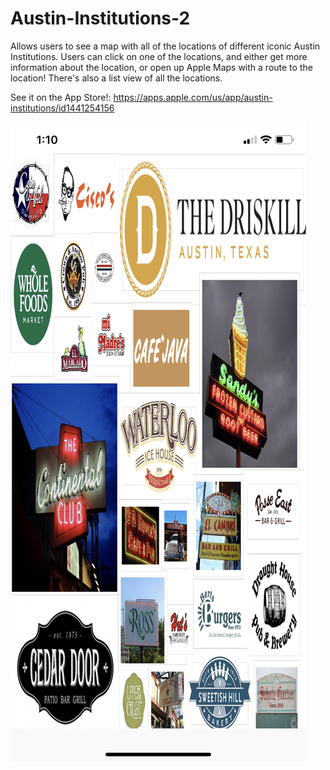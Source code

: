 # Austin-Institutions-2

Allows users to see a map with all of the locations of different iconic Austin Institutions. Users can click on one of the locations, and either get more information about the location, or open up Apple Maps with a route to the location! There's also a list view of all the locations.

See it on the App Store!: https://apps.apple.com/us/app/austin-institutions/id1441254156

![splash screen](https://github.com/JorgeAntonio512/Austin-Institutions-2/blob/master/IMG_2898.PNG?raw=true)
